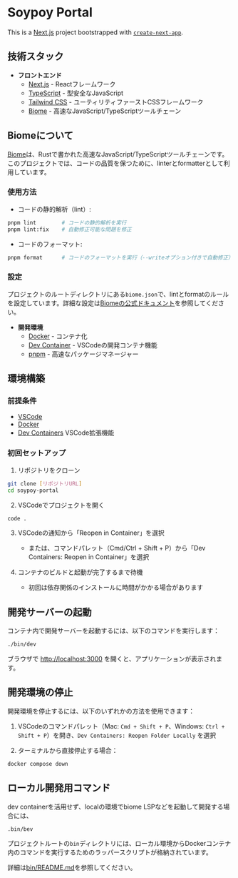 # Soypoy Portal

This is a [Next.js](https://nextjs.org) project bootstrapped with [`create-next-app`](https://nextjs.org/docs/app/api-reference/cli/create-next-app).

## 技術スタック

- **フロントエンド**
  - [Next.js](https://nextjs.org) - Reactフレームワーク
  - [TypeScript](https://www.typescriptlang.org/) - 型安全なJavaScript
  - [Tailwind CSS](https://tailwindcss.com/) - ユーティリティファーストCSSフレームワーク
  - [Biome](https://biomejs.dev/) - 高速なJavaScript/TypeScriptツールチェーン

## Biomeについて

[Biome](https://biomejs.dev/)は、Rustで書かれた高速なJavaScript/TypeScriptツールチェーンです。このプロジェクトでは、コードの品質を保つために、linterとformatterとして利用しています。

### 使用方法

- コードの静的解析（lint）:
```bash
pnpm lint        # コードの静的解析を実行
pnpm lint:fix    # 自動修正可能な問題を修正
```

- コードのフォーマット:
```bash
pnpm format      # コードのフォーマットを実行（--writeオプション付きで自動修正）
```

### 設定

プロジェクトのルートディレクトリにある`biome.json`で、lintとformatのルールを設定しています。詳細な設定は[Biomeの公式ドキュメント](https://biomejs.dev/linter/rules/)を参照してください。

- **開発環境**
  - [Docker](https://www.docker.com/) - コンテナ化
  - [Dev Container](https://code.visualstudio.com/docs/devcontainers/containers) - VSCodeの開発コンテナ機能
  - [pnpm](https://pnpm.io/) - 高速なパッケージマネージャー

## 環境構築

### 前提条件

- [VSCode](https://code.visualstudio.com/)
- [Docker](https://www.docker.com/)
- [Dev Containers](https://marketplace.visualstudio.com/items?itemName=ms-vscode-remote.remote-containers) VSCode拡張機能

### 初回セットアップ

1. リポジトリをクローン
```bash
git clone [リポジトリURL]
cd soypoy-portal
```

2. VSCodeでプロジェクトを開く
```bash
code .
```

3. VSCodeの通知から「Reopen in Container」を選択
   - または、コマンドパレット（Cmd/Ctrl + Shift + P）から「Dev Containers: Reopen in Container」を選択

4. コンテナのビルドと起動が完了するまで待機
   - 初回は依存関係のインストールに時間がかかる場合があります

## 開発サーバーの起動

コンテナ内で開発サーバーを起動するには、以下のコマンドを実行します：

```bash
./bin/dev
```

ブラウザで [http://localhost:3000](http://localhost:3000) を開くと、アプリケーションが表示されます。

## 開発環境の停止

開発環境を停止するには、以下のいずれかの方法を使用できます：

1. VSCodeのコマンドパレット（Mac: `Cmd + Shift + P`、Windows: `Ctrl + Shift + P`）を開き、`Dev Containers: Reopen Folder Locally` を選択

2. ターミナルから直接停止する場合：
```bash
docker compose down
```

## ローカル開発用コマンド
dev containerを活用せず、localの環境でbiome LSPなどを起動して開発する場合には、
```
.bin/bev
```

プロジェクトルートの`bin`ディレクトリには、ローカル環境からDockerコンテナ内のコマンドを実行するためのラッパースクリプトが格納されています。

詳細は[bin/README.md](bin/README.md)を参照してください。
